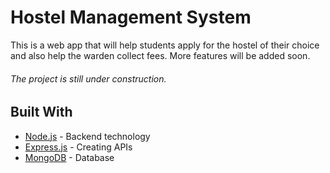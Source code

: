 # Hostel Management System

This is a web app that will help students apply for the hostel of their choice and also help the warden collect fees. More features will be added soon.

###### The project is still under construction.

## Built With

- [Node.js](https://nodejs.org/en/) - Backend technology
- [Express.js](https://expressjs.com/) - Creating APIs
- [MongoDB](https://www.mongodb.com/) - Database
